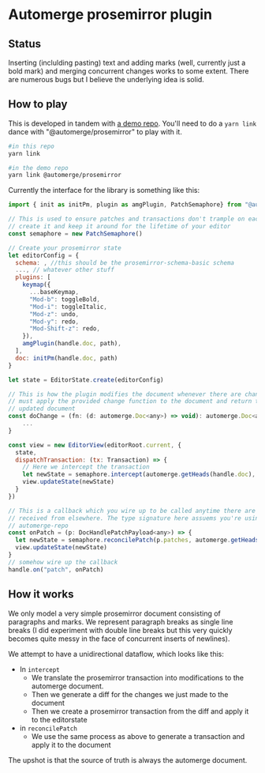 # Automerge prosemirror plugin

## Status

Inserting (inclulding pasting) text and adding marks (well, currently just a
bold mark) and merging concurrent changes works to some extent. There are
numerous bugs but I believe the underlying idea is solid.

## How to play

This is developed in tandem with [a demo
repo](https://github.com/alexjg/automerge-prosemirror-demo). You'll need to do
a `yarn link` dance with "@automerge/prosemirror" to play with it.

```bash
#in this repo
yarn link

#in the demo repo
yarn link @automerge/prosemirror
```

Currently the interface for the library is something like this:

```javascript
import { init as initPm, plugin as amgPlugin, PatchSemaphore} from "@automerge/prosemirror"

// This is used to ensure patches and transactions don't trample on each other
// create it and keep it around for the lifetime of your editor
const semaphore = new PatchSemaphore()

// Create your prosemirror state
let editorConfig = {
  schema: , //this should be the prosemirror-schema-basic schema
  ..., // whatever other stuff
  plugins: [
    keymap({
      ...baseKeymap,
      "Mod-b": toggleBold,
      "Mod-i": toggleItalic,
      "Mod-z": undo,
      "Mod-y": redo,
      "Mod-Shift-z": redo,
    }),
    amgPlugin(handle.doc, path),
  ],
  doc: initPm(handle.doc, path)
}

let state = EditorState.create(editorConfig)

// This is how the plugin modifies the document whenever there are changes, it
// must apply the provided change function to the document and return the
// updated document
const doChange = (fn: (d: automerge.Doc<any>) => void): automerge.Doc<any> => {
    ...
}

const view = new EditorView(editorRoot.current, {
  state,
  dispatchTransaction: (tx: Transaction) => {
    // Here we intercept the transaction
    let newState = semaphore.intercept(automerge.getHeads(handle.doc), doChange, tx, view.state)
    view.updateState(newState)
  }
})

// This is a callback which you wire up to be called anytime there are changes
// received from elsewhere. The type signature here assuems you're using
// automerge-repo
const onPatch = (p: DocHandlePatchPayload<any>) => {
  let newState = semaphore.reconcilePatch(p.patches, automerge.getHeads(p.after), view.state)
  view.updateState(newState)
}
// somehow wire up the callback
handle.on("patch", onPatch)
```

## How it works

We only model a very simple prosemirror document consisting of paragraphs and
marks. We represent paragraph breaks as single line breaks (I did experiment
with double line breaks but this very quickly becomes quite messy in the face
of concurrent inserts of newlines).

We attempt to have a unidirectional dataflow, which looks like this:

- In `intercept`
  - We translate the prosemirror transaction into
    modifications to the automerge document.
  - Then we generate a diff for the changes we just made to the document
  - Then we create a prosemirror transaction from the diff and apply it to the
    editorstate
- in `reconcilePatch`
  - We use the same process as above to generate a transaction and apply it
    to the document

The upshot is that the source of truth is always the automerge document.
